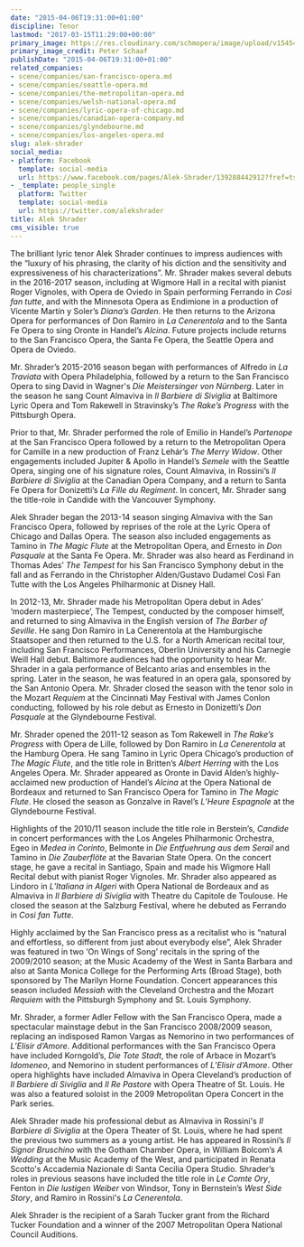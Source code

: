 ```yaml
---
date: "2015-04-06T19:31:00+01:00"
discipline: Tenor
lastmod: "2017-03-15T11:29:00+00:00"
primary_image: https://res.cloudinary.com/schmopera/image/upload/v1545409169/media/webhook-uploads/1489577373656/2017-03-15---Alek-Shrader.jpg.jpg
primary_image_credit: Peter Schaaf
publishDate: "2015-04-06T19:31:00+01:00"
related_companies:
- scene/companies/san-francisco-opera.md
- scene/companies/seattle-opera.md
- scene/companies/the-metropolitan-opera.md
- scene/companies/welsh-national-opera.md
- scene/companies/lyric-opera-of-chicago.md
- scene/companies/canadian-opera-company.md
- scene/companies/glyndebourne.md
- scene/companies/los-angeles-opera.md
slug: alek-shrader
social_media:
- platform: Facebook
  template: social-media
  url: https://www.facebook.com/pages/Alek-Shrader/139288442912?fref=ts
- _template: people_single
  platform: Twitter
  template: social-media
  url: https://twitter.com/alekshrader
title: Alek Shrader
cms_visible: true
---
```


The brilliant lyric tenor Alek Shrader continues to impress audiences with the “luxury of his phrasing, the clarity of his diction and the sensitivity and expressiveness of his characterizations”. Mr. Shrader makes several debuts in the 2016-2017 season, including at Wigmore Hall in a recital with pianist Roger Vignoles, with Opera de Oviedo in Spain performing Ferrando in *Così fan tutte*, and with the Minnesota Opera as Endimione in a production of Vicente Martín y Soler’s *Diana’s Garden*. He then returns to the Arizona Opera for performances of Don Ramiro in *La Cenerentola* and to the Santa Fe Opera to sing Oronte in Handel’s *Alcina*. Future projects include returns to the San Francisco Opera, the Santa Fe Opera, the Seattle Opera and Opera de Oviedo.

Mr. Shrader’s 2015-2016 season began with performances of Alfredo in *La Traviata* with Opera Philadelphia, followed by a return to the San Francisco Opera to sing David in Wagner's *Die Meistersinger von Nürnberg*. Later in the season he sang Count Almaviva in *Il Barbiere di Siviglia* at Baltimore Lyric Opera and Tom Rakewell in Stravinsky’s *The Rake’s Progress* with the Pittsburgh Opera.

Prior to that, Mr. Shrader performed the role of Emilio in Handel’s *Partenope* at the San Francisco Opera followed by a return to the Metropolitan Opera for Camille in a new production of Franz Lehár’s *The Merry Widow*. Other engagements included Jupiter & Apollo in Handel’s *Semele* with the Seattle Opera, singing one of his signature roles, Count Almaviva, in Rossini’s *Il Barbiere di Siviglia* at the Canadian Opera Company, and a return to Santa Fe Opera for Donizetti’s *La Fille du Regiment*. In concert, Mr. Shrader sang the title-role in Candide with the Vancouver Symphony.

Alek Shrader began the 2013-14 season singing Almaviva with the San Francisco Opera, followed by reprises of the role at the Lyric Opera of Chicago and Dallas Opera. The season also included engagements as Tamino in *The Magic Flute* at the Metropolitan Opera, and Ernesto in *Don Pasquale* at the Santa Fe Opera. Mr. Shrader was also heard as Ferdinand in Thomas Ades’ *The Tempest* for his San Francisco Symphony debut in the fall and as Ferrando in the Christopher Alden/Gustavo Dudamel Così Fan Tutte with the Los Angeles Philharmonic at Disney Hall.

In 2012-13, Mr. Shrader made his Metropolitan Opera debut in Ades’ ‘modern masterpiece’, The Tempest, conducted by the composer himself, and returned to sing Almaviva in the English version of *The Barber of Seville*. He sang Don Ramiro in La Cenerentola at the Hamburgische Staatsoper and then returned to the U.S. for a North American recital tour, including San Francisco Performances, Oberlin University and his Carnegie Weill Hall debut. Baltimore audiences had the opportunity to hear Mr. Shrader in a gala performance of Belcanto arias and ensembles in the spring. Later in the season, he was featured in an opera gala, sponsored by the San Antonio Opera. Mr. Shrader closed the season with the tenor solo in the Mozart *Requiem* at the Cincinnati May Festival with James Conlon conducting, followed by his role debut as Ernesto in Donizetti’s *Don Pasquale* at the Glyndebourne Festival.

Mr. Shrader opened the 2011-12 season as Tom Rakewell in *The Rake’s Progress* with Opera de Lille, followed by Don Ramiro in *La Cenerentola* at the Hamburg Opera. He sang Tamino in Lyric Opera Chicago’s production of *The Magic Flute*, and the title role in Britten’s *Albert Herring* with the Los Angeles Opera. Mr. Shrader appeared as Oronte in David Alden’s highly-acclaimed new production of Handel’s *Alcina* at the Opera National de Bordeaux and returned to San Francisco Opera for Tamino in *The Magic Flute*. He closed the season as Gonzalve in Ravel’s *L’Heure Espagnole* at the Glyndebourne Festival.

Highlights of the 2010/11 season include the title role in Berstein’s, *Candide* in concert performances with the Los Angeles Philharmonic Orchestra, Egeo in *Medea in Corinto*, Belmonte in *Die Entfuehrung aus dem Serail* and Tamino in *Die Zauberflöte* at the Bavarian State Opera. On the concert stage, he gave a recital in Santiago, Spain and made his Wigmore Hall Recital debut with pianist Roger Vignoles. Mr. Shrader also appeared as Lindoro in *L’Italiana in Algeri* with Opera National de Bordeaux and as Almaviva in *Il Barbiere di Siviglia* with Theatre du Capitole de Toulouse. He closed the season at the Salzburg Festival, where he debuted as Ferrando in *Cosi fan Tutte*.

Highly acclaimed by the San Francisco press as a recitalist who is “natural and effortless, so different from just about everybody else”, Alek Shrader was featured in two ‘On Wings of Song’ recitals in the spring of the 2009/2010 season; at the Music Academy of the West in Santa Barbara and also at Santa Monica College for the Performing Arts (Broad Stage), both sponsored by The Marilyn Horne Foundation. Concert appearances this season included *Messiah* with the Cleveland Orchestra and the Mozart *Requiem* with the Pittsburgh Symphony and St. Louis Symphony. 

Mr. Shrader, a former Adler Fellow with the San Francisco Opera, made a spectacular mainstage debut in the San Francisco 2008/2009 season, replacing an indisposed Ramon Vargas as Nemorino in two performances of *L’Elisir d’Amore*. Additional performances with the San Francisco Opera have included Korngold’s, *Die Tote Stadt*, the role of Arbace in Mozart’s *Idomeneo*, and Nemorino in student performances of *L’Elisir d’Amore*. Other opera highlights have included Almaviva in Opera Cleveland’s production of *Il Barbiere di Siviglia* and *Il Re Pastore* with Opera Theatre of St. Louis. He was also a featured soloist in the 2009 Metropolitan Opera Concert in the Park series.

Alek Shrader made his professional debut as Almaviva in Rossini's *Il Barbiere di Siviglia* at the Opera Theater of St. Louis, where he had spent the previous two summers as a young artist. He has appeared in Rossini’s *Il Signor Bruschino* with the Gotham Chamber Opera, in William Bolcom’s *A Wedding* at the Music Academy of the West, and participated in Renata Scotto's Accademia Nazionale di Santa Cecilia Opera Studio. Shrader’s roles in previous seasons have included the title role in *Le Comte Ory*, Fenton in *Die lustigen Weiber* von Windsor, Tony in Bernstein’s *West Side Story*, and Ramiro in Rossini's *La Cenerentola*.

Alek Shrader is the recipient of a Sarah Tucker grant from the Richard Tucker Foundation and a winner of the 2007 Metropolitan Opera National Council Auditions.
